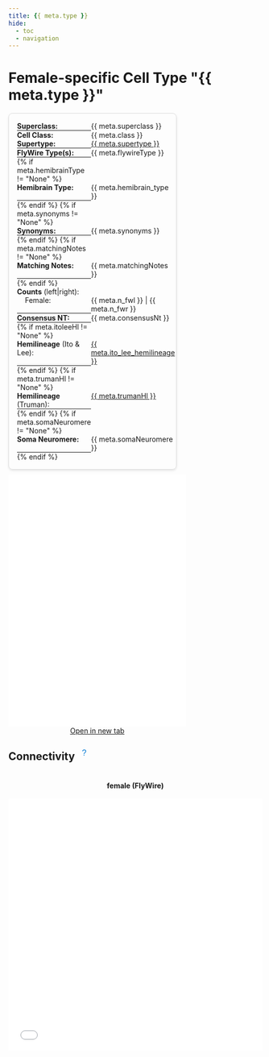 ```yaml
---
title: {{ meta.type }}
hide:
  - toc
  - navigation
---
```


<!-- this links the font-awesome stylesheet v4 -->
<link rel="stylesheet" href="https://cdnjs.cloudflare.com/ajax/libs/font-awesome/4.7.0/css/font-awesome.min.css">

# Female-specific Cell Type "{{ meta.type }}"


<div style="display: flex; flex-wrap: wrap; justify-content: space-between; gap: 10px;">
    <div style="border: 1px solid #ddd; border-radius: 8px; padding: 16px; box-shadow: 0 2px 4px rgba(0, 0, 0, 0.1); flex: .4; min-width: 300px;">
        <div style="width: 100%; display: table;">
            <!-- These are the individual properties for the summary -->
            <div style="display: table-row">
                <div style="width: 50%; display: table-cell; font-weight: bold;"> Superclass: </div>
                <div style="display: table-cell;"> {{ meta.superclass }} </div>
            </div>
            <hr style="margin: 0;">
            <div style="display: table-row">
                <div style="width: 50%; display: table-cell; font-weight: bold;"> Cell Class: </div>
                <div style="display: table-cell;"> {{ meta.class }} </div>
            </div>
            <div style="display: table-row">
                <div style="width: 50%; display: table-cell; font-weight: bold;"> Supertype: </div>
                <div style="display: table-cell;"> <a href="../supertypes/{{ meta.supertype }}">{{ meta.supertype }}</a> </div>
            </div>
            <hr style="margin: 0;">
            <div style="display: table-row">
                <div style="width: 50%; display: table-cell; font-weight: bold;"> FlyWire Type(s): </div>
                <div style="display: table-cell;"> {{ meta.flywireType }} </div>
            </div>
            <hr style="margin: 0;">
            {% if meta.hemibrainType != "None" %}
            <div style="display: table-row">
                <div style="width: 50%; display: table-cell; font-weight: bold;"> Hemibrain Type: </div>
                <div style="display: table-cell;"> {{ meta.hemibrain_type }} </div>
            </div>
            <hr style="margin: 0;">
            {% endif %}
            {% if meta.synonyms != "None" %}
            <div style="display: table-row">
                <div style="width: 50%; display: table-cell; font-weight: bold;"> Synonyms: </div>
                <div style="display: table-cell;"> {{ meta.synonyms }} </div>
            </div>
            <hr style="margin: 0;">
            {% endif %}
            {% if meta.matchingNotes != "None" %}
            <div style="display: table-row">
                <div style="width: 50%; display: table-cell; font-weight: bold;"> Matching Notes: </div>
                <div style="display: table-cell;"> {{ meta.matchingNotes }} </div>
            </div>
            <hr style="margin: 0;">
            {% endif %}
            <div style="display: table-row">
                <div style="width: 50%; display: table-cell;"> <b>Counts</b> (left|right): </div>
            </div>
            <div style="display: table-row">
                <div style="width: 50%; display: table-cell;">&nbsp &nbsp Female: </div>
                <div style="display: table-cell;"> {{ meta.n_fwl }} | {{ meta.n_fwr }}</div>
            </div>
            <hr style="margin: 0;">
            <div style="display: table-row">
                <div style="width: 50%; display: table-cell; font-weight: bold;"> Consensus NT: </div>
                <div style="display: table-cell;"> {{ meta.consensusNt }} </div>
            </div>
            <hr style="margin: 0;">
            {% if meta.itoleeHl != "None" %}
            <div style="display: table-row">
                <div style="width: 50%; display: table-cell;"> <b>Hemilineage</b> (Ito & Lee): </div>
                <div style="display: table-cell;"> <a href="../hemilineages/{{ meta.itoleeHl }}">{{ meta.ito_lee_hemilineage }}</a> </div>
            </div>
            <hr style="margin: 0;">
            {% endif %}
            {% if meta.trumanHl != "None" %}
            <div style="display: table-row">
                <div style="width: 50%; display: table-cell;"> <b>Hemilineage</b> (Truman): </div>
                <div style="display: table-cell;"> <a href="../hemilineages/{{ meta.trumanHl }}">{{ meta.trumanHl }}</a> </div>
            </div>
            <hr style="margin: 0;">
            {% endif %}
            {% if meta.somaNeuromere != "None" %}
            <div style="display: table-row">
                <div style="width: 50%; display: table-cell; font-weight: bold;"> Soma Neuromere: </div>
                <div style="display: table-cell;"> {{ meta.somaNeuromere }} </div>
            </div>
            <hr style="margin: 0;">
            {% endif %}
        </div>
    </div>
    <!-- This is the container for the neuroglancer frame -->
    <div style="text-align: center; flex: .7; min-width: 300px;">
        <div style="text-align: center;">
            <iframe src="{{ meta.url }}" width="100%" height="500px" style="border:none;"></iframe>
            <br>
            <a href="{{ meta.url }}" target="_blank">Open in new tab</a>
        </div>
    </div>
</div>

<div style="display: flex; align-items: center; gap: 8px;">
    <h2>Connectivity</h2>
    <div style="position: relative; display: inline-block;">
        <button style="background-color: transparent; border: none; cursor: pointer; font-size: 16px; color: #0078D4;">&#x3F;</button>
        <div style="visibility: hidden; width: 200px; background-color: #f9f9f9; color: #333; text-align: center; border-radius: 6px; padding: 8px; position: absolute; z-index: 1; bottom: 125%; left: 50%; transform: translateX(-50%); box-shadow: 0px 4px 8px rgba(0, 0, 0, 0.1);">
            The graphs below show the 5 strongest up- and downstream partners for {{ meta.type}}.
            <div style="position: absolute; top: 100%; left: 50%; margin-left: -5px; border-width: 5px; border-style: solid; border-color: #f9f9f9 transparent transparent transparent;"></div>
        </div>
    </div>
</div>

<script>
    document.querySelectorAll('button').forEach(button => {
        button.addEventListener('mouseover', function() {
            this.nextElementSibling.style.visibility = 'visible';
        });
        button.addEventListener('mouseout', function() {
            this.nextElementSibling.style.visibility = 'hidden';
        });
    });
</script>

<div style="display: flex; flex-wrap: wrap; justify-content: space-between; gap: 20px;">
    <div style="flex: 1; min-width: 300px; text-align: center;">
        <h4>female (FlyWire)</h4>
        <embed type="text/html" src="{{ meta.graph_file_fw_rel }}" width="100%" height="500px" style="border:none;"></embed>
    </div>
</div>



